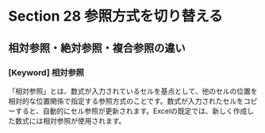 # Section 28 参照方式を切り替える

## 相対参照・絶対参照・複合参照の違い

### [Keyword] 相対参照

「相対参照」とは、数式が入力されているセルを基点として、他のセルの位置を相対的な位置関係で指定する参照方式のことです。数式が入力されたセルをコピーすると、自動的にセル参照が更新されます。Excelの既定では、新しく作成した数式には相対参照が使用されます。
